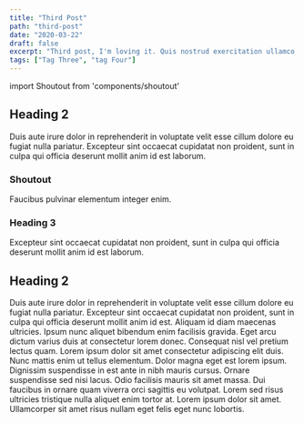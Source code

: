 ```yaml
---
title: "Third Post"
path: "third-post"
date: "2020-03-22"
draft: false
excerpt: "Third post, I'm loving it. Quis nostrud exercitation ullamco laboris nisi ut aliquip ex ea commodo consequat."
tags: ["Tag Three", "tag Four"]
---
```


import Shoutout from 'components/shoutout'

## Heading 2

Duis aute irure dolor in reprehenderit in voluptate velit esse cillum dolore eu fugiat nulla pariatur. Excepteur sint occaecat cupidatat non proident, sunt in culpa qui officia deserunt mollit anim id est laborum.

<Shoutout>

### Shoutout

Faucibus pulvinar elementum integer enim.

</Shoutout>

### Heading 3

Excepteur sint occaecat cupidatat non proident, sunt in culpa qui officia deserunt mollit anim id est laborum.

## Heading 2

Duis aute irure dolor in reprehenderit in voluptate velit esse cillum dolore eu fugiat nulla pariatur. Excepteur sint occaecat cupidatat non proident, sunt in culpa qui officia deserunt mollit anim id est. Aliquam id diam maecenas ultricies. Ipsum nunc aliquet bibendum enim facilisis gravida. Eget arcu dictum varius duis at consectetur lorem donec. Consequat nisl vel pretium lectus quam. Lorem ipsum dolor sit amet consectetur adipiscing elit duis. Nunc mattis enim ut tellus elementum. Dolor magna eget est lorem ipsum. Dignissim suspendisse in est ante in nibh mauris cursus. Ornare suspendisse sed nisi lacus. Odio facilisis mauris sit amet massa. Dui faucibus in ornare quam viverra orci sagittis eu volutpat. Lorem sed risus ultricies tristique nulla aliquet enim tortor at. Lorem ipsum dolor sit amet. Ullamcorper sit amet risus nullam eget felis eget nunc lobortis.
